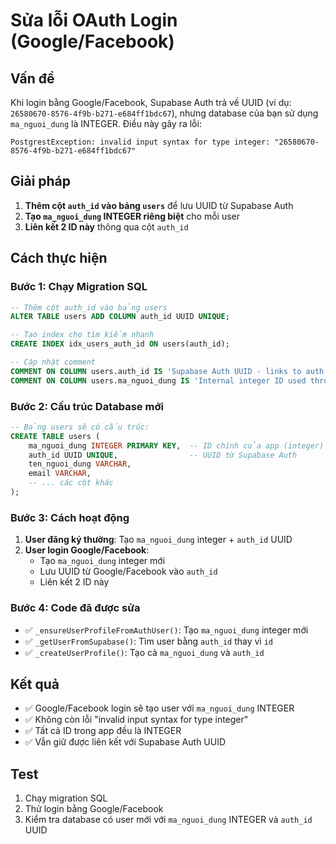 # Sửa lỗi OAuth Login (Google/Facebook)

## Vấn đề
Khi login bằng Google/Facebook, Supabase Auth trả về UUID (ví dụ: `26580670-8576-4f9b-b271-e684ff1bdc67`), nhưng database của bạn sử dụng `ma_nguoi_dung` là INTEGER. Điều này gây ra lỗi:
```
PostgrestException: invalid input syntax for type integer: "26580670-8576-4f9b-b271-e684ff1bdc67"
```

## Giải pháp
1. **Thêm cột `auth_id` vào bảng `users`** để lưu UUID từ Supabase Auth
2. **Tạo `ma_nguoi_dung` INTEGER riêng biệt** cho mỗi user
3. **Liên kết 2 ID này** thông qua cột `auth_id`

## Cách thực hiện

### Bước 1: Chạy Migration SQL
```sql
-- Thêm cột auth_id vào bảng users
ALTER TABLE users ADD COLUMN auth_id UUID UNIQUE;

-- Tạo index cho tìm kiếm nhanh
CREATE INDEX idx_users_auth_id ON users(auth_id);

-- Cập nhật comment
COMMENT ON COLUMN users.auth_id IS 'Supabase Auth UUID - links to auth.users.id';
COMMENT ON COLUMN users.ma_nguoi_dung IS 'Internal integer ID used throughout the app';
```

### Bước 2: Cấu trúc Database mới
```sql
-- Bảng users sẽ có cấu trúc:
CREATE TABLE users (
    ma_nguoi_dung INTEGER PRIMARY KEY,  -- ID chính của app (integer)
    auth_id UUID UNIQUE,                -- UUID từ Supabase Auth
    ten_nguoi_dung VARCHAR,
    email VARCHAR,
    -- ... các cột khác
);
```

### Bước 3: Cách hoạt động
1. **User đăng ký thường**: Tạo `ma_nguoi_dung` integer + `auth_id` UUID
2. **User login Google/Facebook**: 
   - Tạo `ma_nguoi_dung` integer mới
   - Lưu UUID từ Google/Facebook vào `auth_id`
   - Liên kết 2 ID này

### Bước 4: Code đã được sửa
- ✅ `_ensureUserProfileFromAuthUser()`: Tạo `ma_nguoi_dung` integer mới
- ✅ `_getUserFromSupabase()`: Tìm user bằng `auth_id` thay vì `id`
- ✅ `_createUserProfile()`: Tạo cả `ma_nguoi_dung` và `auth_id`

## Kết quả
- ✅ Google/Facebook login sẽ tạo user với `ma_nguoi_dung` INTEGER
- ✅ Không còn lỗi "invalid input syntax for type integer"
- ✅ Tất cả ID trong app đều là INTEGER
- ✅ Vẫn giữ được liên kết với Supabase Auth UUID

## Test
1. Chạy migration SQL
2. Thử login bằng Google/Facebook
3. Kiểm tra database có user mới với `ma_nguoi_dung` INTEGER và `auth_id` UUID
